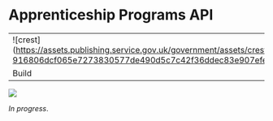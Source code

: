 # Apprenticeship Programs API

|               |               |
| ------------- | ------------- |
|![crest] (https://assets.publishing.service.gov.uk/government/assets/crests/org_crest_27px-916806dcf065e7273830577de490d5c7c42f36ddec83e907efe62086785f24fb.png)|Apprenticeship Programs API|
| Build | <img alt="Build Status" src="https://sfa-gov-uk.visualstudio.com/_apis/public/build/definitions/c39e0c0b-7aff-4606-b160-3566f3bbce23/166/badge" /> |

[![](https://img.shields.io/nuget/v/SFA.DAS.Apprenticeships.Api.Client.svg)](https://www.nuget.org/packages/SFA.DAS.Apprenticeships.Api.Client/)

*In progress*.
